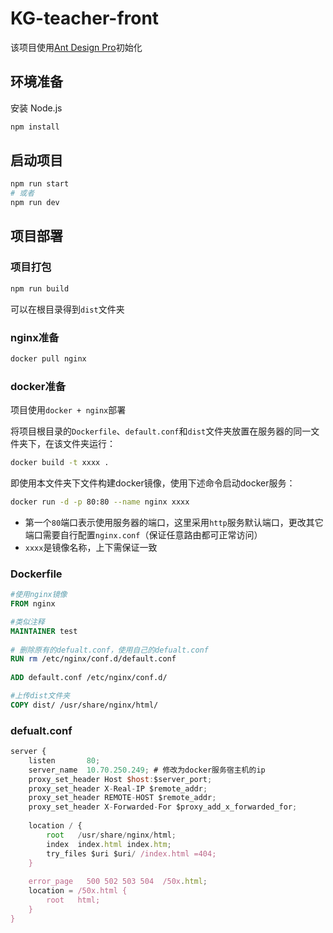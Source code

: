 # KG-teacher-front

该项目使用[Ant Design Pro](https://pro.ant.design)初始化

## 环境准备
安装 Node.js

```bash
npm install
```

## 启动项目

```bash
npm run start
# 或者
npm run dev
```

## 项目部署
### 项目打包
```bash
npm run build
```
可以在根目录得到`dist`文件夹

### nginx准备
```bash
docker pull nginx
```

### docker准备
项目使用`docker + nginx`部署

将项目根目录的`Dockerfile`、`default.conf`和`dist`文件夹放置在服务器的同一文件夹下，在该文件夹运行：
```bash
docker build -t xxxx .
```
即使用本文件夹下文件构建docker镜像，使用下述命令启动docker服务：
```bash
docker run -d -p 80:80 --name nginx xxxx
```

- 第一个`80`端口表示使用服务器的端口，这里采用`http`服务默认端口，更改其它端口需要自行配置`nginx.conf`（保证任意路由都可正常访问）
- `xxxx`是镜像名称，上下需保证一致

### Dockerfile
```dockerfile
#使用nginx镜像
FROM nginx

#类似注释 
MAINTAINER test
 
# 删除原有的defualt.conf，使用自己的defualt.conf
RUN rm /etc/nginx/conf.d/default.conf
 
ADD default.conf /etc/nginx/conf.d/

#上传dist文件夹
COPY dist/ /usr/share/nginx/html/
```

### defualt.conf
```javascript
server {
    listen       80;
    server_name  10.70.250.249; # 修改为docker服务宿主机的ip
    proxy_set_header Host $host:$server_port;
    proxy_set_header X-Real-IP $remote_addr;
    proxy_set_header REMOTE-HOST $remote_addr;
    proxy_set_header X-Forwarded-For $proxy_add_x_forwarded_for;
 
    location / {
        root   /usr/share/nginx/html;
        index  index.html index.htm;
        try_files $uri $uri/ /index.html =404;
    }
 
    error_page   500 502 503 504  /50x.html;
    location = /50x.html {
        root   html;
    }
}
```